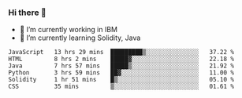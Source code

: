### Hi there 👋

<!--
**mathcodeman/mathcodeman** is a ✨ _special_ ✨ repository because its `README.md` (this file) appears on your GitHub profile.

Here are some ideas to get you started:

- 🔭 I’m currently working on ...
- 🌱 I’m currently learning ...
- 👯 I’m looking to collaborate on ...
- 🤔 I’m looking for help with ...
- 💬 Ask me about ...
- 📫 How to reach me: ...
- 😄 Pronouns: ...
- ⚡ Fun fact: ...
-->

- 🔭 I’m currently working in IBM
- 🌱 I’m currently learning Solidity, Java

<!--START_SECTION:waka-->

```text
JavaScript   13 hrs 29 mins  █████████▒░░░░░░░░░░░░░░░   37.22 %
HTML         8 hrs 2 mins    █████▓░░░░░░░░░░░░░░░░░░░   22.18 %
Java         7 hrs 57 mins   █████▒░░░░░░░░░░░░░░░░░░░   21.92 %
Python       3 hrs 59 mins   ██▓░░░░░░░░░░░░░░░░░░░░░░   11.00 %
Solidity     1 hr 51 mins    █▒░░░░░░░░░░░░░░░░░░░░░░░   05.10 %
CSS          35 mins         ▒░░░░░░░░░░░░░░░░░░░░░░░░   01.61 %
```

<!--END_SECTION:waka-->
